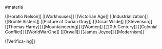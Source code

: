 #materia

[[Horatio Nelson]]
[[Workhouses]]
[[Victorian Age]]
[[Industrialization]]
[[Bronte Sisters]]
[[Picture of Dorian Gray]]
[[Oscar Wilde]]
[[Stevenson]]
[[Thomas Hardy]]
[[Mountaineering]]
[[Women]]
[[20th Century]]
[[Colonial Conflict]]
[[WorldWarOne]]
[[Orwell]]
[[James Joyce]]
[[Modernism]]


[[Verifica-ing]]